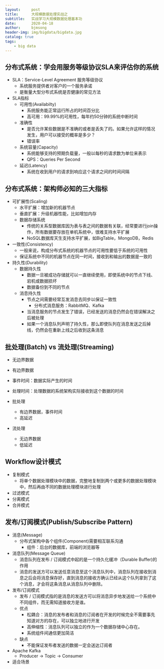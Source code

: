```yaml
---
layout:     post
title:      大规模数据处理实战之
subtitle:   实战学习大规模数据处理基本功
date:       2020-04-18
author:     bjmsong
header-img: img/bigdata/bigdata.jpg
catalog: true
tags:
    - big data
---
```


## 分布式系统：学会用服务等级协议SLA来评估你的系统
- SLA：Service-Level Agreement 服务等级协议
    - 系统服务提供者对客户的一个服务承诺
    - 是衡量大型分布式系统是否健康的常见方法
- SLA指标
    - 可用性(Availabilty)
        - 系统服务能正常运行所占的时间百分比
        - 高可用：99.99%的可用性，每年约50分钟的系统中断时间
    - 准确性
        - 是否允许某些数据是不准确的或者是丢失了的。如果允许这样的情况发生，用户可以接受的概率是多少？
        - 错误率
    - 系统容量(Capacity)
        - 系统能够支持的预期负载量，一般以每秒的请求数为单位来表示
        - QPS：Queries Per Second
    - 延迟(Latency)
        - 系统在收到用户的请求到响应这个请求之间的时间间隔


## 分布式系统：架构师必知的三大指标
- 可扩展性(Scaling)
    - 水平扩展：增加新的机器节点
    - 垂直扩展：升级机器性能，比如增加内存
    - 数据存储系统
        - 传统的关系型数据库因为表与表之间的数据有关联，经常要进行join操作，所有数据要存放在单机系统中，很难支持水平扩展
        - NoSQL数据库天生支持水平扩展，如BigTable，MongoDB，Redis
- 一致性(Consistency)
    - 一般来说，构成分布式系统的机器节点的可用性要低于系统的可用性 
    - 保证系统中不同的机器节点在同一时间，接收到和输出的数据是一致的
- 持久性(Durability)
    - 数据持久性
        - 数据一旦被成功存储就可以一直继续使用，即使系统中的节点下线、宕机或数据损坏
        - 数据备份到不同的节点
    - 消息持久性
        - 节点之间需要经常互发消息去同步以保证一致性
            - 分布式消息服务：RabbitMQ、Kafka
        - 当消息服务的节点发生了错误，已经发送的消息仍然会在错误解决之后被处理
        - 如果一个消息队列声明了持久性，那么即使队列在消息发送之后掉线，仍然会在重新上线之后收到这条消息

## 批处理(Batch) vs 流处理(Streaming)
- 无边界数据
- 有边界数据

- 事件时间：数据实际产生的时间
- 处理时间：处理数据的系统架构实际接收到这个数据的时间

- 批处理
    - 有边界数据，事件时间
    - 高延迟
- 流处理
    - 无边界数据
    - 低延迟


## Workflow设计模式
- 复制模式
    - 将单个数据处理模块中的数据，完整地复制到两个或更多的数据处理模块中，然后再由不同的数据处理模块进行处理
- 过滤模式
- 分离模式
- 合并模式

## 发布/订阅模式(Publish/Subscribe Pattern)
- 消息(Message)
    - 分布式架构中各个组件(Component)需要相互联系沟通
        - 组件：后台的数据库，前端的浏览器等
- 消息队列(Message Queue)  
    - 消息队列在发布 / 订阅模式中起的是一个持久化缓冲（Durable Buffer)的作用
    - 消息的发送方可以发送任意消息至这个消息队列中，消息队列在接收到消息之后会将消息保存好，直到消息的接收方确认已经从这个队列拿到了这个消息，才会将这条消息从消息队列中删除。
- 发布/订阅模式
    - 发布 / 订阅模式指的是消息的发送方可以将消息异步地发送给一个系统中不同组件，而无需知道接收方是谁。
    - 优点
        - 松耦合：消息的发布者和消息的订阅者在开发的时候完全不需要事先知道对方的存在，可以独立地进行开发
        - 高伸缩性：消息队列可以独立的作为一个数据存储中心存在。
        - 系统组件间通信更加简洁
    - 缺点
        - 不能保证发布者发送的数据一定会送达订阅者
- Apache Kafka
    - Producer -> Topic -> Consumer
- 适合场景